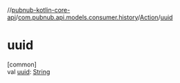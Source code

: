 //[pubnub-kotlin-core-api](../../../index.md)/[com.pubnub.api.models.consumer.history](../index.md)/[Action](index.md)/[uuid](uuid.md)

# uuid

[common]\
val [uuid](uuid.md): [String](https://kotlinlang.org/api/latest/jvm/stdlib/kotlin/-string/index.html)

